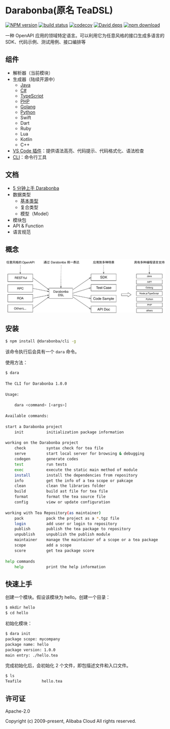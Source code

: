 # Darabonba(原名 TeaDSL)

[![NPM version][npm-image]][npm-url]
[![build status][travis-image]][travis-url]
[![codecov][cov-image]][cov-url]
[![David deps][david-image]][david-url]
[![npm download][download-image]][download-url]

[npm-image]: https://img.shields.io/npm/v/@darabonba/parser.svg?style=flat-square
[npm-url]: https://npmjs.org/package/@darabonba/parser
[travis-image]: https://img.shields.io/travis/aliyun/darabonba.svg?style=flat-square
[travis-url]: https://travis-ci.org/aliyun/darabonba
[cov-image]: https://codecov.io/gh/aliyun/darabonba/branch/master/graph/badge.svg
[cov-url]: https://codecov.io/gh/aliyun/darabonba
[david-image]: https://img.shields.io/david/aliyun/darabonba.svg?style=flat-square
[david-url]: https://david-dm.org/aliyun/darabonba
[download-image]: https://img.shields.io/npm/dm/@darabonba/parser.svg?style=flat-square
[download-url]: https://npmjs.org/package/@darabonba/parser

一种 OpenAPI 应用的领域特定语言。可以利用它为任意风格的接口生成多语言的 SDK、代码示例、测试用例、接口编排等

## 组件

- 解析器（当前模块）
- 生成器（陆续开源中）
    - [Java](https://github.com/aliyun/darabonba-java-generator)
    - [C#](https://github.com/aliyun/darabonba-csharp-generator)
    - [TypeScript](https://github.com/aliyun/darabonba-typescript-generator)
    - [PHP](https://github.com/aliyun/darabonba-php-generator)
    - [Golang](https://github.com/aliyun/darabonba-go-generator)
    - [Python](https://github.com/aliyun/darabonba-python-generator)
    - Swift
    - Dart
    - Ruby
    - Lua
    - Kotlin
    - C++
- [VS Code 插件](https://github.com/aliyun/darabonba-vscode)：提供语法高亮、代码提示、代码格式化、语法检查
- [CLI](https://github.com/aliyun/darabonba-cli)：命令行工具

## 文档

- [5 分钟上手 Darabonba](./doc/getting_started.md)
- 数据类型
    - [基本类型](./doc/types/basic_types.md)
    - 复合类型
    - 模型（Model）
- 模块包
- API & Function
- 语言规范

## 概念

![Darabonba 概念图](./fixtures/concept.svg)

## 安装

```sh
$ npm install @darabonba/cli -g
```

该命令执行后会具有一个 `dara` 命令。

使用方法：

```sh
$ dara

The CLI for Darabonba 1.0.0

Usage:

    dara <command> [<args>]

Available commands:

start a Darabonba project
    init          initialization package information

working on the Darabonba project
    check         syntax check for tea file
    serve         start local server for browsing & debugging
    codegen       generate codes
    test          run tests
    exec          execute the static main method of module
    install       install the dependencies from repository
    info          get the info of a tea scope or pakcage
    clean         clean the libraries folder
    build         build ast file for tea file
    format        format the tea source file
    config        view or update configuration

working with Tea Repository(as maintainer)
    pack          pack the project as a *.tgz file
    login         add user or login to repository
    publish       publish the tea package to repository
    unpublish     unpublish the publish module
    maintainer    manage the maintainer of a scope or a tea package
    scope         add a scope
    score         get tea package score

help commands
    help          print the help information

```

## 快速上手

创建一个模块。假设该模块为 hello。创建一个目录：

```sh
$ mkdir hello
$ cd hello
```

初始化模块：

```sh
$ dara init
package scope: mycompany
package name: hello
package version: 1.0.0
main entry: ./hello.tea
```

完成初始化后，会初始化 2 个文件，即包描述文件和入口文件。

```sh
$ ls
Teafile         hello.tea
```

## 许可证
Apache-2.0

Copyright (c) 2009-present, Alibaba Cloud All rights reserved.
